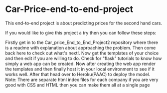 # Car-Price-end-to-end-project
This end-to-end project is about predicting prices for the second hand cars.

If you would like to give this project a try then you can follow these steps:

Firstly get in to the Car_price_End_to_End_Project2 repository where there is a readme with explanation about approaching the problem.
Then come back here to check out what's next!.
Now get the templates of your choice and then edit if you are willing to do.
Check for "flask" tutorials to know how simply a web app can be created.
Now after creating the web app render the templates and then finally host it in your local environment to see if it works well.
After that head over to Heroku(PAAC) to deploy the model.
Note: There are separate html index files for each company if you are very good with CSS and HTML then you can make them all at a single page
